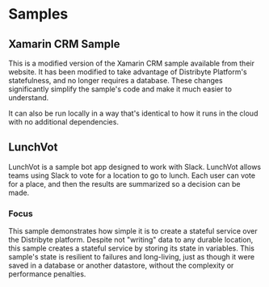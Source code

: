 # Samples


## Xamarin CRM Sample
This is a modified version of the Xamarin CRM sample available from their website. It has been modified to take advantage of Distribyte Platform's statefulness, and no longer requires a database.
These changes significantly simplify the sample's code and make it much easier to understand.

It can also be run locally in a way that's identical to how it runs in the cloud with no additional dependencies.

## LunchVot 
LunchVot is a sample bot app designed to work with Slack.
LunchVot allows teams using Slack to vote for a location to go to lunch. Each user can vote for a place, and then the results are summarized so a decision can be made.
### Focus
This sample demonstrates how simple it is to create a stateful service over the Distribyte platform. Despite not "writing" data to any durable location, this sample creates a stateful service by storing its state in variables.
This sample's state is resilient to failures and long-living, just as though it were saved in a database or another datastore, without the complexity or performance penalties.
